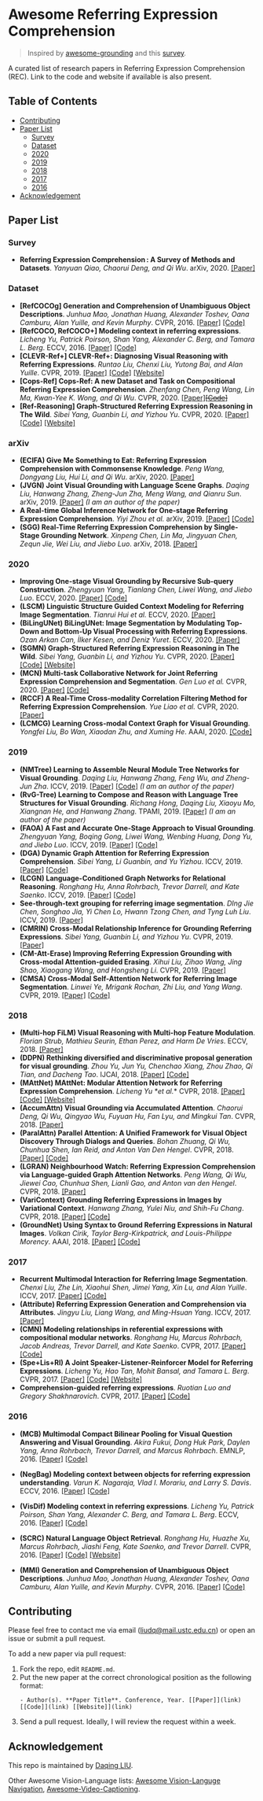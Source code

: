 # Awesome Referring Expression Comprehension

> Inspired by [awesome-grounding](https://github.com/TheShadow29/awesome-grounding) and this [survey](https://arxiv.org/pdf/2007.09554.pdf).

A curated list of research papers in Referring Expression Comprehension (REC). Link to the code and website if available is also present.

## Table of Contents
- [Contributing](#contributing)
- [Paper List](#paper-list)
  - [Survey](#survey)
  - [Dataset](#dataset)
  - [2020](#2020)
  - [2019](#2019)
  - [2018](#2018)
  - [2017](#2017)
  - [2016](#2016)
- [Acknowledgement](#acknowledgement)

## Paper List

### Survey

- **Referring Expression Comprehension : A Survey of Methods and Datasets**.  *Yanyuan Qiao, Chaorui Deng, and Qi Wu*. arXiv, 2020. [[Paper]](https://arxiv.org/pdf/2007.09554.pdf)

### Dataset

- **[RefCOCOg] Generation and Comprehension of Unambiguous Object Descriptions**.  *Junhua Mao, Jonathan Huang, Alexander Toshev, Oana Camburu, Alan Yuille, and Kevin Murphy*. CVPR, 2016. [[Paper]](https://arxiv.org/pdf/1511.02283.pdf) [[Code]](https://github.com/mjhucla/Google_Refexp_toolbox)
- **[RefCOCO, RefCOCO+] Modeling context in referring expressions**.  *Licheng Yu, Patrick Poirson, Shan Yang, Alexander C. Berg, and Tamara L. Berg*. ECCV, 2016. [[Paper]](https://arxiv.org/pdf/1608.00272.pdf) [[Code]](https://github.com/lichengunc/refer)
- **[CLEVR-Ref+] CLEVR-Ref+: Diagnosing Visual Reasoning with Referring Expressions**.  *Runtao Liu, Chenxi Liu, Yutong Bai, and Alan Yuille*. CVPR, 2019. [[Paper]](https://arxiv.org/pdf/1901.00850.pdf) [[Code]](https://github.com/ccvl/clevr-refplus-dataset-gen) [[Website]](https://cs.jhu.edu/~cxliu/2019/clevr-ref+)
- **[Cops-Ref] Cops-Ref: A new Dataset and Task on Compositional Referring Expression Comprehension**.  *Zhenfang Chen, Peng Wang, Lin Ma, Kwan-Yee K. Wong, and Qi Wu*. CVPR, 2020. [[Paper]](https://arxiv.org/pdf/2003.00403.pdf)[~~[Code]~~](https://github.com/zfchenUnique/Cops-Ref)
- **[Ref-Reasoning] Graph-Structured Referring Expression Reasoning in The Wild**.  *Sibei Yang, Guanbin Li, and Yizhou Yu*. CVPR, 2020. [[Paper]](https://arxiv.org/pdf/2004.08814.pdf) [[Code]](https://github.com/sibeiyang/sgmn) [[Website]](https://sibeiyang.github.io/dataset/ref-reasoning/)

### arXiv

- **(ECIFA) Give Me Something to Eat: Referring Expression Comprehension with Commonsense Knowledge**.  *Peng Wang, Dongyang Liu, Hui Li, and Qi Wu*. arXiv, 2020. [[Paper]](https://arxiv.org/pdf/2006.01629.pdf)
- **(JVGN) Joint Visual Grounding with Language Scene Graphs**.  *Daqing Liu, Hanwang Zhang, Zheng-Jun Zha, Meng Wang, and Qianru Sun*. arXiv, 2019. [[Paper]](https://arxiv.org/pdf/1906.03561.pdf) *(I am an author of the paper)*
- **A Real-time Global Inference Network for One-stage Referring Expression Comprehension**.  *Yiyi Zhou et al.* arXiv, 2019. [[Paper]](https://arxiv.org/pdf/1912.03478.pdf) [[Code]](https://github.com/luogen1996/Real-time-Global-Inference-Network)
- **(SGG) Real-Time Referring Expression Comprehension by Single-Stage Grounding Network**.  *Xinpeng Chen, Lin Ma, Jingyuan Chen, Zequn Jie, Wei Liu, and Jiebo Luo*. arXiv, 2018. [[Paper]](https://arxiv.org/pdf/1812.03426v1.pdf)

### 2020

- **Improving One-stage Visual Grounding by Recursive Sub-query Construction**.  *Zhengyuan Yang, Tianlang Chen, Liwei Wang, and Jiebo Luo*. ECCV, 2020. [[Paper]](https://arxiv.org/pdf/2008.01059.pdf) [[Code]](https://github.com/zyang-ur/ReSC)
- **(LSCM) Linguistic Structure Guided Context Modeling for Referring Image Segmentation**.  *Tianrui Hui et al.* ECCV, 2020. [[Paper]](http://colalab.org/media/paper/Linguistic_Structure_Guided_Context_Modeling_for_Referring_Image_Segmentation.pdf)
- **(BiLingUNet) BiLingUNet: Image Segmentation by Modulating Top-Down and Bottom-Up Visual Processing with Referring Expressions**.  *Ozan Arkan Can, İlker Kesen, and Deniz Yuret*. ECCV, 2020. [[Paper]](https://arxiv.org/pdf/2003.12739.pdf)
- **(SGMN) Graph-Structured Referring Expression Reasoning in The Wild**.  *Sibei Yang, Guanbin Li, and Yizhou Yu*. CVPR, 2020.  [[Paper]](https://arxiv.org/pdf/2004.08814.pdf) [[Code]](https://github.com/sibeiyang/sgmn) [[Website]](https://sibeiyang.github.io/dataset/ref-reasoning/)
- **(MCN) Multi-task Collaborative Network for Joint Referring Expression Comprehension and Segmentation**.  *Gen Luo et al.* CVPR, 2020. [[Paper]](https://arxiv.org/pdf/2003.08813.pdf) [[Code]](https://github.com/luogen1996/MCN)
- **(RCCF) A Real-Time Cross-modality Correlation Filtering Method for Referring Expression Comprehension**.  *Yue Liao et al.* CVPR, 2020. [[Paper]](https://arxiv.org/pdf/1909.07072.pdf)
- **(LCMCG) Learning Cross-modal Context Graph for Visual Grounding**.  *Yongfei Liu, Bo Wan, Xiaodan Zhu, and Xuming He*. AAAI, 2020. [[Code]](https://github.com/youngfly11/LCMCG-PyTorch)

### 2019

- **(NMTree) Learning to Assemble Neural Module Tree Networks for Visual Grounding**.  *Daqing Liu, Hanwang Zhang, Feng Wu, and Zheng-Jun Zha*. ICCV, 2019. [[Paper]](http://openaccess.thecvf.com/content_ICCV_2019/papers/Liu_Learning_to_Assemble_Neural_Module_Tree_Networks_for_Visual_Grounding_ICCV_2019_paper.pdf) [[Code]](https://github.com/daqingliu/NMTree) *(I am an author of the paper)*
- **(RvG-Tree) Learning to Compose and Reason with Language Tree Structures for Visual Grounding**.  *Richang Hong, Daqing Liu, Xiaoyu Mo, Xiangnan He, and Hanwang Zhang*. TPAMI, 2019. [[Paper]](https://arxiv.org/pdf/1906.01784.pdf) *(I am an author of the paper)*
- **(FAOA) A Fast and Accurate One-Stage Approach to Visual Grounding**.  *Zhengyuan Yang, Boqing Gong, Liwei Wang, Wenbing Huang, Dong Yu, and Jiebo Luo*. ICCV, 2019. [[Paper]](https://arxiv.org/pdf/1908.06354.pdf) [[Code]](https://github.com/zyang-ur/onestage_grounding)
- **(DGA) Dynamic Graph Attention for Referring Expression Comprehension**.  *Sibei Yang, Li Guanbin, and Yu Yizhou*. ICCV, 2019. [[Paper]](https://arxiv.org/pdf/1909.08164.pdf) [[Code]](https://github.com/sibeiyang/sgmn/tree/master/lib/dga_models)
- **(LCGN) Language-Conditioned Graph Networks for Relational Reasoning**.  *Ronghang Hu, Anna Rohrbach, Trevor Darrell, and Kate Saenko*. ICCV, 2019. [[Paper]](https://arxiv.org/pdf/1905.04405.pdf) [[Code]](https://github.com/ronghanghu/lcgn)
- **See-through-text grouping for referring image segmentation**.  *DIng Jie Chen, Songhao Jia, Yi Chen Lo, Hwann Tzong Chen, and Tyng Luh Liu*. ICCV, 2019. [[Paper]](https://openaccess.thecvf.com/content_ICCV_2019/papers/Chen_See-Through-Text_Grouping_for_Referring_Image_Segmentation_ICCV_2019_paper.pdf)
- **(CMRIN) Cross-Modal Relationship Inference for Grounding Referring Expressions**.  *Sibei Yang, Guanbin Li, and Yizhou Yu*. CVPR, 2019. [[Paper]](https://arxiv.org/pdf/1906.04464.pdf)
- **(CM-Att-Erase) Improving Referring Expression Grounding with Cross-modal Attention-guided Erasing**.  *Xihui Liu, Zihao Wang, Jing Shao, Xiaogang Wang, and Hongsheng Li*. CVPR, 2019. [[Paper]](https://arxiv.org/pdf/1903.00839.pdf)
- **(CMSA) Cross-Modal Self-Attention Network for Referring Image Segmentation**.  *Linwei Ye, Mrigank Rochan, Zhi Liu, and Yang Wang*. CVPR, 2019. [[Paper]](https://arxiv.org/pdf/1904.04745.pdf) [[Code]](https://github.com/lwye/CMSA-Net)

### 2018

- **(Multi-hop FiLM) Visual Reasoning with Multi-hop Feature Modulation**.  *Florian Strub, Mathieu Seurin, Ethan Perez, and Harm De Vries*. ECCV, 2018. [[Paper]](https://arxiv.org/pdf/1808.04446.pdf)
- **(DDPN) Rethinking diversified and discriminative proposal generation for visual grounding**.  *Zhou Yu, Jun Yu, Chenchao Xiang, Zhou Zhao, Qi Tian, and Dacheng Tao*. IJCAI, 2018. [[Paper]](https://www.ijcai.org/proceedings/2018/0155.pdf) [[Code]](https://github.com/XiangChenchao/DDPN)
- **(MAttNet) MAttNet: Modular Attention Network for Referring Expression Comprehension**.  *Licheng Yu \*et al.** CVPR, 2018. [[Paper]](http://openaccess.thecvf.com/content_cvpr_2018/papers/Yu_MAttNet_Modular_Attention_CVPR_2018_paper.pdf) [[Code]](https://github.com/lichengunc/MAttNet) [[Website]](http://vision2.cs.unc.edu/refer/comprehension)
- **(AccumAttn) Visual Grounding via Accumulated Attention**.  *Chaorui Deng, Qi Wu, Qingyao Wu, Fuyuan Hu, Fan Lyu, and Mingkui Tan*. CVPR, 2018. [[Paper]](http://openaccess.thecvf.com/content_cvpr_2018/papers/Deng_Visual_Grounding_via_CVPR_2018_paper.pdf)
- **(ParalAttn) Parallel Attention: A Unified Framework for Visual Object Discovery Through Dialogs and Queries**.  *Bohan Zhuang, Qi Wu, Chunhua Shen, Ian Reid, and Anton Van Den Hengel*. CVPR, 2018. [[Paper]](https://arxiv.org/pdf/1711.06370.pdf) [[Code]](https://github.com/bohanzhuang/Parallel-Attention-A-Unified-Framework-for-Visual-Object-Discovery-through-Dialogs-and-Queries)
- **(LGRAN) Neighbourhood Watch: Referring Expression Comprehension via Language-guided Graph Attention Networks**.  *Peng Wang, Qi Wu, Jiewei Cao, Chunhua Shen, Lianli Gao, and Anton van den Hengel*. CVPR, 2018. [[Paper]](https://arxiv.org/pdf/1812.04794.pdf)
- **(VariContext) Grounding Referring Expressions in Images by Variational Context**.  *Hanwang Zhang, Yulei Niu, and Shih-Fu Chang*. CVPR, 2018. [[Paper]](http://openaccess.thecvf.com/content_cvpr_2018/papers/Zhang_Grounding_Referring_Expressions_CVPR_2018_paper.pdf) [[Code]](https://github.com/yuleiniu/vc/)
- **(GroundNet) Using Syntax to Ground Referring Expressions in Natural Images**.  *Volkan Cirik, Taylor Berg-Kirkpatrick, and Louis-Philippe Morency*. AAAI, 2018. [[Paper]](https://arxiv.org/pdf/1805.10547.pdf) [[Code]](https://github.com/volkancirik/groundnet)

### 2017

- **Recurrent Multimodal Interaction for Referring Image Segmentation**.  *Chenxi Liu, Zhe Lin, Xiaohui Shen, Jimei Yang, Xin Lu, and Alan Yuille*. ICCV, 2017. [[Paper]](https://arxiv.org/pdf/1703.07939.pdf) [[Code]](https://github.com/chenxi116/TF-phrasecut-public)
- **(Attribute) Referring Expression Generation and Comprehension via Attributes**.  *Jingyu Liu, Liang Wang, and Ming-Hsuan Yang*. ICCV, 2017. [[Paper]](http://faculty.ucmerced.edu/mhyang/papers/iccv2017_referring_expression.pdf)
- **(CMN) Modeling relationships in referential expressions with compositional modular networks**.  *Ronghang Hu, Marcus Rohrbach, Jacob Andreas, Trevor Darrell, and Kate Saenko*. CVPR, 2017. [[Paper]](http://openaccess.thecvf.com/content_cvpr_2017/papers/Hu_Modeling_Relationships_in_CVPR_2017_paper.pdf) [[Code]](https://github.com/ronghanghu/cmn)
- **(Spe+Lis+RI) A Joint Speaker-Listener-Reinforcer Model for Referring Expressions**.  *Licheng Yu, Hao Tan, Mohit Bansal, and Tamara L. Berg*. CVPR, 2017. [[Paper]](http://openaccess.thecvf.com/content_cvpr_2017/papers/Yu_A_Joint_Speaker-Listener-Reinforcer_CVPR_2017_paper.pdf) [[Code]](https://github.com/lichengunc/speaker_listener_reinforcer) [[Website]](https://vision.cs.unc.edu/refer/)
- **Comprehension-guided referring expressions**.  *Ruotian Luo and Gregory Shakhnarovich*. CVPR, 2017. [[Paper]](http://openaccess.thecvf.com/content_cvpr_2017/papers/Luo_Comprehension-Guided_Referring_Expressions_CVPR_2017_paper.pdf) [[Code]](https://github.com/ruotianluo/refexp-comprehension)

### 2016

- **(MCB) Multimodal Compact Bilinear Pooling for Visual Question Answering and Visual Grounding**.  *Akira Fukui, Dong Huk Park, Daylen Yang, Anna Rohrbach, Trevor Darrell, and Marcus Rohrbach*. EMNLP, 2016. [[Paper]](https://arxiv.org/pdf/1606.01847.pdf) [[Code]](https://github.com/akirafukui/vqa-mcb)

- **(NegBag) Modeling context between objects for referring expression understanding**.  *Varun K. Nagaraja, Vlad I. Morariu, and Larry S. Davis*. ECCV, 2016. [[Paper]](https://arxiv.org/pdf/1608.00525.pdf) [[Code]](https://github.com/varun-nagaraja/referring-expressions)
- **(VisDif) Modeling context in referring expressions**.  *Licheng Yu, Patrick Poirson, Shan Yang, Alexander C. Berg, and Tamara L. Berg*. ECCV, 2016. [[Paper]](https://arxiv.org/pdf/1608.00272.pdf) [[Code]](https://github.com/lichengunc/refer)
- **(SCRC) Natural Language Object Retrieval**.  *Ronghang Hu, Huazhe Xu, Marcus Rohrbach, Jiashi Feng, Kate Saenko, and Trevor Darrell*. CVPR, 2016. [[Paper]](https://www.cv-foundation.org/openaccess/content_cvpr_2016/papers/Hu_Natural_Language_Object_CVPR_2016_paper.pdf) [[Code]](https://github.com/ronghanghu/natural-language-object-retrieval) [[Website]](http://ronghanghu.com/text_obj_retrieval/)

- **(MMI) Generation and Comprehension of Unambiguous Object Descriptions**.  *Junhua Mao, Jonathan Huang, Alexander Toshev, Oana Camburu, Alan Yuille, and Kevin Murphy*. CVPR, 2016. [[Paper]](https://arxiv.org/pdf/1511.02283.pdf) [[Code]](https://github.com/mjhucla/Google_Refexp_toolbox)

## Contributing

Please feel free to contact me via email (liudq@mail.ustc.edu.cn) or open an issue or submit a pull request.

To add a new paper via pull request:

1. Fork the repo, edit `README.md`.
1. Put the new paper at the correct chronological position as the following format:
    ```
    - Author(s). **Paper Title**. Conference, Year. [[Paper]](link) [[Code]](link) [[Website]](link)
    ```
1. Send a pull request. Ideally, I will review the request within a week.

## Acknowledgement

This repo is maintained by [Daqing LIU](https://http://home.ustc.edu.cn/~liudq/).

Other Awesome Vision-Language lists: [Awesome Vision-Languge Navigation](https://github.com/daqingliu/awesome-vln), [Awesome-Video-Captioning](https://github.com/tgc1997/Awesome-Video-Captioning).

